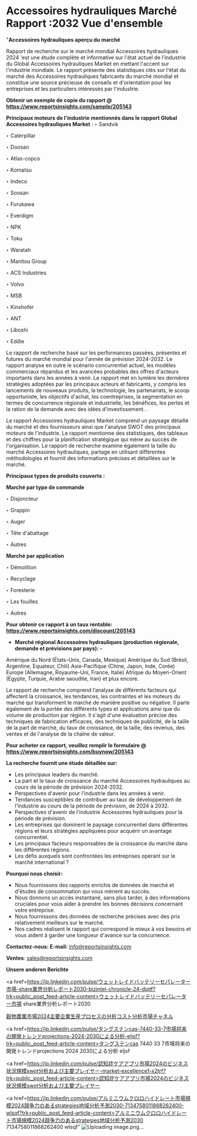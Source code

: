 # Accessoires hydrauliques Marché Rapport :2032 Vue d'ensemble

"<strong>Accessoires hydrauliques aperçu du marché</strong>

Rapport de recherche sur le marché mondial Accessoires hydrauliques 2024 'est une étude complète et informative sur l'état actuel de l'industrie du Global Accessoires hydrauliques Market en mettant l'accent sur l'industrie mondiale. Le rapport présente des statistiques clés sur l'état du marché des Accessoires hydrauliques fabricants du marché mondial et constitue une source précieuse de conseils et d'orientation pour les entreprises et les particuliers intéressés par l'industrie.

<strong>Obtenir un exemple de copie du rapport @ <a href=https://www.reportsinsights.com/sample/205143>https://www.reportsinsights.com/sample/205143</a></strong>

<strong>Principaux moteurs de l'industrie mentionnés dans le rapport Global Accessoires hydrauliques Market</strong> :
‣ Sandvik

‣ Caterpillar

‣ Doosan

‣ Atlas-copco

‣ Komatsu

‣ Indeco

‣ Soosan

‣ Furukawa

‣ Everdigm

‣ NPK

‣ Toku

‣ Waratah

‣ Manitou Group

‣ ACS Industries

‣ Volvo

‣ MSB

‣ Kinshofer

‣ ANT

‣ Liboshi

‣ Eddie

Le rapport de recherche basé sur les performances passées, présentes et futures du marché mondial pour l'année de prévision 2024-2032. Le rapport analyse en outre le scénario concurrentiel actuel, les modèles commerciaux répandus et les avancées probables des offres d'acteurs importants dans les années à venir. Le rapport met en lumière les dernières stratégies adoptées par les principaux acteurs et fabricants, y compris les lancements de nouveaux produits, la technologie, les partenariats, le scoop opportuniste, les objectifs d'achat, les coentreprises, la segmentation en termes de concurrence régionale et industrielle, les bénéfices, les pertes et la ration de la demande avec des idées d'investissement. .

Le rapport Accessoires hydrauliques Market comprend un paysage détaillé du marché et des fournisseurs ainsi que l'analyse SWOT des principaux moteurs de l'industrie. Le rapport mentionne des statistiques, des tableaux et des chiffres pour la planification stratégique qui mène au succès de l'organisation. Le rapport de recherche examine également la taille du marché Accessoires hydrauliques, partage en utilisant différentes méthodologies et fournit des informations précises et détaillées sur le marché.

<strong>Principaux types de produits couverts :</strong>

<strong>Marché par type de commande</strong>

‣ Disjoncteur

‣ Grappin

‣ Auger

‣ Tête d'abattage

‣ Autres

<strong>Marché par application</strong>

‣ Démolition

‣ Recyclage

‣ Foresterie

‣ Les fouilles

‣ Autres

<strong>Pour obtenir ce rapport à un taux rentable: <a href=https://www.reportsinsights.com/discount/205143>https://www.reportsinsights.com/discount/205143</a></strong>
<ul>
  <li><strong>Marché régional Accessoires hydrauliques (production régionale, demande et prévisions par pays): -</strong></li>
</ul>
Amérique du Nord (États-Unis, Canada, Mexique)
Amérique du Sud (Brésil, Argentine, Equateur, Chili)
Asie-Pacifique (Chine, Japon, Inde, Corée)
Europe (Allemagne, Royaume-Uni, France, Italie)
Afrique du Moyen-Orient (Égypte, Turquie, Arabie saoudite, Iran) et plus encore.

Le rapport de recherche comprend l’analyse de différents facteurs qui affectent la croissance, les tendances, les contraintes et les moteurs du marché qui transforment le marché de manière positive ou négative. Il parle également de la portée des différents types et applications ainsi que du volume de production par région. Il s'agit d'une évaluation précise des techniques de fabrication efficaces, des techniques de publicité, de la taille de la part de marché, du taux de croissance, de la taille, des revenus, des ventes et de l'analyse de la chaîne de valeur.

<strong>Pour acheter ce rapport, veuillez remplir le formulaire @   <a href=https://www.reportsinsights.com/buynow/205143>https://www.reportsinsights.com/buynow/205143</a></strong>

<strong>La recherche fournit une étude détaillée sur:</strong>
<ul>
  <li>Les principaux leaders du marché.</li>
  <li>La part et le taux de croissance du marché Accessoires hydrauliques au cours de la période de prévision 2024-2032.</li>
  <li>Perspectives d'avenir pour l'industrie dans les années à venir.</li>
  <li>Tendances susceptibles de contribuer au taux de développement de l'industrie au cours de la période de prévision, de 2024 à 2032.</li>
  <li>Perspectives d'avenir de l'industrie Accessoires hydrauliques pour la période de prévision.</li>
  <li>Les entreprises qui dominent le paysage concurrentiel dans différentes régions et leurs stratégies appliquées pour acquérir un avantage concurrentiel.</li>
  <li>Les principaux facteurs responsables de la croissance du marché dans les différentes régions.</li>
  <li>Les défis auxquels sont confrontées les entreprises opérant sur le marché international ?</li>
</ul>
<strong>Pourquoi nous choisir:</strong>
<ul>
  <li>Nous fournissons des rapports enrichis de données de marché et d'études de consommation qui vous mènent au succès.</li>
  <li>Nous donnons un accès instantané, sans plus tarder, à des informations cruciales pour vous aider à prendre les bonnes décisions concernant votre entreprise.</li>
  <li>Nous fournissons des données de recherche précises avec des prix relativement meilleurs sur le marché.</li>
  <li>Nos cadres réalisent le rapport qui correspond le mieux à vos besoins et vous aident à garder une longueur d'avance sur la concurrence.</li>
</ul>
<strong>Contactez-nous:
</strong><strong>E-mail:</strong> <a href=mailto:info@reportsinsights.com>info@reportsinsights.com</a>

<strong>Ventes</strong>: <a href=mailto:sales@reportsinsights.com>sales@reportsinsights.com</a>

<strong>Unsere anderen Berichte</strong>

<a href=https://jp.linkedin.com/pulse/ウェットレイドバッテリーセパレーター市場-share業界分析レポート2030-bizintel-chronicle-24-diptf?trk=public_post_feed-article-content>ウェットレイドバッテリーセパレーター市場 share業界分析レポート2030</a>

<a href=https://www.linkedin.com/pulse/穀物農業市場2024主要企業生産プロセスの分析コスト分析市場チャネル-reportsinsights-pvt-ltd-ettof/>穀物農業市場2024主要企業生産プロセスの分析コスト分析市場チャネル</a>

<a href=https://jp.linkedin.com/pulse/タングステンcas-7440-33-7市場将来の開発トレンドprojections-2024-2030による分析-eljsf?trk=public_post_feed-article-content>タングステンcas 7440 33 7市場将来の開発トレンドprojections 2024 2030による分析 eljsf</a>

<a href=https://jp.linkedin.com/pulse/認知症ケアアプリ市場2024のビジネス状況規模swot分析および主要プレイヤー-market-excellence1-x2trf?trk=public_post_feed-article-content>認知症ケアアプリ市場2024のビジネス状況規模swot分析および主要プレイヤー</a>

<a href=https://jp.linkedin.com/pulse/アルミニウムクロロハイドレート市場規模2024競争力のあるstrategies地域分析予測2030-7134758011868262400-wlsqf?trk=public_post_feed-article-content>アルミニウムクロロハイドレート市場規模2024競争力のあるstrategies地域分析予測2030 7134758011868262400 wlsqf</a>"
![Uploading image.png…]()
